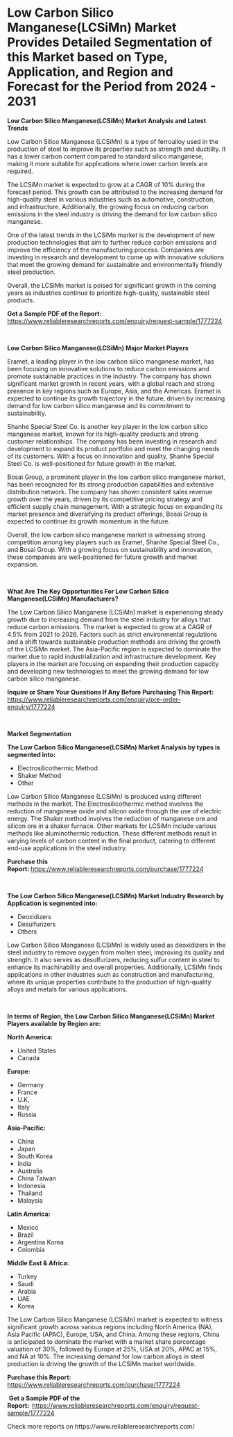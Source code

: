 <p><h1>Low Carbon Silico Manganese(LCSiMn) Market Provides Detailed Segmentation of this Market based on Type, Application, and Region and Forecast for the Period from 2024 - 2031</h1></p><p><strong>Low Carbon Silico Manganese(LCSiMn) Market Analysis and Latest Trends</strong></p>
<p><p>Low Carbon Silico Manganese (LCSiMn) is a type of ferroalloy used in the production of steel to improve its properties such as strength and ductility. It has a lower carbon content compared to standard silico manganese, making it more suitable for applications where lower carbon levels are required.</p><p>The LCSiMn market is expected to grow at a CAGR of 10% during the forecast period. This growth can be attributed to the increasing demand for high-quality steel in various industries such as automotive, construction, and infrastructure. Additionally, the growing focus on reducing carbon emissions in the steel industry is driving the demand for low carbon silico manganese.</p><p>One of the latest trends in the LCSiMn market is the development of new production technologies that aim to further reduce carbon emissions and improve the efficiency of the manufacturing process. Companies are investing in research and development to come up with innovative solutions that meet the growing demand for sustainable and environmentally friendly steel production.</p><p>Overall, the LCSiMn market is poised for significant growth in the coming years as industries continue to prioritize high-quality, sustainable steel products.</p></p>
<p><strong>Get a Sample PDF of the Report:&nbsp;</strong> <a href="https://www.reliableresearchreports.com/enquiry/request-sample/1777224">https://www.reliableresearchreports.com/enquiry/request-sample/1777224</a></p>
<p>&nbsp;</p>
<p><strong>Low Carbon Silico Manganese(LCSiMn) Major Market Players</strong></p>
<p><p>Eramet, a leading player in the low carbon silico manganese market, has been focusing on innovative solutions to reduce carbon emissions and promote sustainable practices in the industry. The company has shown significant market growth in recent years, with a global reach and strong presence in key regions such as Europe, Asia, and the Americas. Eramet is expected to continue its growth trajectory in the future, driven by increasing demand for low carbon silico manganese and its commitment to sustainability.</p><p>Shanhe Special Steel Co. is another key player in the low carbon silico manganese market, known for its high-quality products and strong customer relationships. The company has been investing in research and development to expand its product portfolio and meet the changing needs of its customers. With a focus on innovation and quality, Shanhe Special Steel Co. is well-positioned for future growth in the market.</p><p>Bosai Group, a prominent player in the low carbon silico manganese market, has been recognized for its strong production capabilities and extensive distribution network. The company has shown consistent sales revenue growth over the years, driven by its competitive pricing strategy and efficient supply chain management. With a strategic focus on expanding its market presence and diversifying its product offerings, Bosai Group is expected to continue its growth momentum in the future.</p><p>Overall, the low carbon silico manganese market is witnessing strong competition among key players such as Eramet, Shanhe Special Steel Co., and Bosai Group. With a growing focus on sustainability and innovation, these companies are well-positioned for future growth and market expansion.</p></p>
<p>&nbsp;</p>
<p><strong>What Are The Key Opportunities For Low Carbon Silico Manganese(LCSiMn) Manufacturers?</strong></p>
<p><p>The Low Carbon Silico Manganese (LCSiMn) market is experiencing steady growth due to increasing demand from the steel industry for alloys that reduce carbon emissions. The market is expected to grow at a CAGR of 4.5% from 2021 to 2026. Factors such as strict environmental regulations and a shift towards sustainable production methods are driving the growth of the LCSiMn market. The Asia-Pacific region is expected to dominate the market due to rapid industrialization and infrastructure development. Key players in the market are focusing on expanding their production capacity and developing new technologies to meet the growing demand for low carbon silico manganese.</p></p>
<p><strong>Inquire or Share Your Questions If Any Before Purchasing This Report:</strong> <a href="https://www.reliableresearchreports.com/enquiry/pre-order-enquiry/1777224">https://www.reliableresearchreports.com/enquiry/pre-order-enquiry/1777224</a></p>
<p>&nbsp;</p>
<p><strong>Market Segmentation</strong></p>
<p><strong>The Low Carbon Silico Manganese(LCSiMn) Market Analysis by types is segmented into:</strong></p>
<p><ul><li>Electrosilicothermic Method</li><li>Shaker Method</li><li>Other</li></ul></p>
<p><p>Low Carbon Silico Manganese (LCSiMn) is produced using different methods in the market. The Electrosilicothermic method involves the reduction of manganese oxide and silicon oxide through the use of electric energy. The Shaker method involves the reduction of manganese ore and silicon ore in a shaker furnace. Other markets for LCSiMn include various methods like aluminothermic reduction. These different methods result in varying levels of carbon content in the final product, catering to different end-use applications in the steel industry.</p></p>
<p><strong>Purchase this Report:&nbsp;</strong><a href="https://www.reliableresearchreports.com/purchase/1777224">https://www.reliableresearchreports.com/purchase/1777224</a></p>
<p>&nbsp;</p>
<p><strong>The Low Carbon Silico Manganese(LCSiMn) Market Industry Research by Application is segmented into:</strong></p>
<p><ul><li>Deoxidizers</li><li>Desulfurizers</li><li>Others</li></ul></p>
<p><p>Low Carbon Silico Manganese (LCSiMn) is widely used as deoxidizers in the steel industry to remove oxygen from molten steel, improving its quality and strength. It also serves as desulfurizers, reducing sulfur content in steel to enhance its machinability and overall properties. Additionally, LCSiMn finds applications in other industries such as construction and manufacturing, where its unique properties contribute to the production of high-quality alloys and metals for various applications.</p></p>
<p>&nbsp;</p>
<p><strong>In terms of Region, the Low Carbon Silico Manganese(LCSiMn) Market Players available by Region are:</strong></p>
<p>
    <p> <strong> North America: </strong>
        <ul>
            <li>United States</li>
            <li>Canada</li>
        </ul>
        </p> 
    <p> <strong> Europe: </strong>
        <ul>
            <li>Germany</li>
            <li>France</li>
            <li>U.K.</li>
            <li>Italy</li>
            <li>Russia</li>
        </ul>
        </p> 
    <p> <strong> Asia-Pacific: </strong>
        <ul>
            <li>China</li>
            <li>Japan</li>
            <li>South Korea</li>
            <li>India</li>
            <li>Australia</li>
            <li>China Taiwan</li>
            <li>Indonesia</li>
            <li>Thailand</li>
            <li>Malaysia</li>
        </ul>
        </p> 
    <p> <strong> Latin America: </strong>
        <ul>
            <li>Mexico</li>
            <li>Brazil</li>
            <li>Argentina Korea</li>
            <li>Colombia</li>
        </ul>
        </p> 
    <p> <strong> Middle East & Africa: </strong>
        <ul>
            <li>Turkey</li>
            <li>Saudi</li>
            <li>Arabia</li>
            <li>UAE</li>
            <li>Korea</li>
        </ul>
    </p>
    </p>
<p><p>The Low Carbon Silico Manganese (LCSiMn) market is expected to witness significant growth across various regions including North America (NA), Asia Pacific (APAC), Europe, USA, and China. Among these regions, China is anticipated to dominate the market with a market share percentage valuation of 30%, followed by Europe at 25%, USA at 20%, APAC at 15%, and NA at 10%. The increasing demand for low carbon alloys in steel production is driving the growth of the LCSiMn market worldwide.</p></p>
<p><strong>Purchase this Report: </strong><a href="https://www.reliableresearchreports.com/purchase/1777224">https://www.reliableresearchreports.com/purchase/1777224</a></p>
<p>&nbsp;<strong>Get a Sample PDF of the Report:&nbsp;&nbsp;</strong><a href="https://www.reliableresearchreports.com/enquiry/request-sample/1777224">https://www.reliableresearchreports.com/enquiry/request-sample/1777224</a></p>
<p><strong></strong></p>
<p>Check more reports on https://www.reliableresearchreports.com/</p>